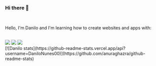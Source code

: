 ### Hi there 👋
<br>
<p> Hello, I'm Danilo and I'm learning how to create websites and apps with:</p>
<br>
<img src="https://img.shields.io/badge/HTML-239120?style=for-the-badge&logo=html5&logoColor=white">
<img src="https://img.shields.io/badge/CSS-239120?&style=for-the-badge&logo=css3&logoColor=white">
<img src="https://img.shields.io/badge/JavaScript-F7DF1E?style=for-the-badge&logo=javascript&logoColor=black">
<br>
[![Danilo stats](https://github-readme-stats.vercel.app/api?username=DaniloNunes00)](https://github.com/anuraghazra/github-readme-stats)



